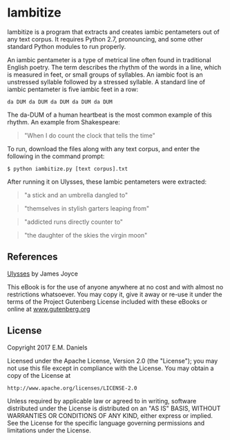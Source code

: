 Iambitize
==========

Iambitize is a program that extracts and creates iambic pentameters out of any 
text corpus. It requires Python 2.7, pronouncing, and some other standard Python
 modules to run properly.

An iambic pentameter is a type of metrical line often found in traditional 
English poetry. The term describes the rhythm of the words in a line, which is 
measured in feet, or small groups of syllables. An iambic foot is an 
unstressed syllable followed by a stressed syllable. A standard line of iambic 
pentameter is five iambic feet in a row:

`da DUM da DUM da DUM da DUM da DUM`

The da-DUM of a human heartbeat is the most common example of this rhythm. An
 example from Shakespeare:

>"When I do count the clock that tells the time"

To run, download the files along with any text corpus, and enter the 
following in the command prompt:

    $ python iambitize.py [text corpus].txt


After running it on Ulysses, these Iambic pentameters were extracted:
>"a stick and an umbrella dangled to"

>"themselves in stylish garters leaping from"

>"addicted runs directly counter to"

>"the daughter of the skies the virgin moon"

References
----------
[Ulysses](https://www.gutenberg.org/ebooks/4300) by James Joyce

This eBook is for the use of anyone anywhere at no cost and with almost no 
restrictions whatsoever.  You may copy it, give it away or re-use it under 
the terms of the Project Gutenberg License included with these eBooks or 
online at www.gutenberg.org

License
-------

Copyright 2017 E.M. Daniels

Licensed under the Apache License, Version 2.0 (the "License");
you may not use this file except in compliance with the License.
You may obtain a copy of the License at

    http://www.apache.org/licenses/LICENSE-2.0

Unless required by applicable law or agreed to in writing, software
distributed under the License is distributed on an "AS IS" BASIS,
WITHOUT WARRANTIES OR CONDITIONS OF ANY KIND, either express or implied.
See the License for the specific language governing permissions and
limitations under the License.
